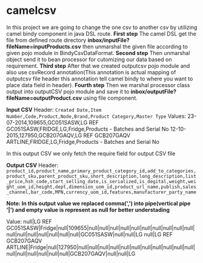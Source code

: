 # camelcsv
In this project we are going to change the one csv to another csv by utilizing camel bindy component in java DSL route.
**First step**
The camel DSL get the file from defined route directory **inbox/inputFile?fileName=inputProducts.csv** then unmarshal the given file according to given pojo module in BindyCsvDataFormat.
**Second step**
Then unmarshal object send it to bean processor for cutomizing our data based on requirement.
**Third step**
After that we created outputcsv pojo module and also use csvRecord annotation(This annotation is actual mapping of outputcsv file header this annotation tell camel bindy to where you want to place data field in header).
**Fourth step**
Then we marshal processor class output into outputCSV pojo module and save it to **inbox/outputFile?fileName=outputProduct.csv** using file component.

**Input CSV**
Header: 
`Created Date,Item Number,Code,Product,Node,Brand,Product Category,Master Type`
Values: 
23-07-2014,109655,GC051SASW,LG REF GC051SASW,FRIDGE,LG,Fridge,Products - Batches and Serial No
12-10-2015,127950,GCB207GAQV,LG REF GCB207GAQV ARTLINE,FRIDGE,LG,Fridge,Products - Batches and Serial No

In this output CSV we only fetch the require field for output CSV file

**Output CSV**
Header:
`product_id,product_name,primary_product_category_id,add_to_categories,product_sku,parent_product_sku,short_description,long_description,list_price,hsh_code,start_selling_date,is_serialized,is_degital,weight,weight_uom_id,height,dept,dimension_uom_id,product_url_name,publish,sales_channel,bar_code,MPN,currency_uom_id,features,manufacturer_party_name`

**Note: In this output value we replaced comma(',') into pipe(vertical pipe '|') and empty value is represent as null for better understading**

Value:
null|LG REF GC051SASW|Fridge|null|109655|null|null|null|null|null|null|null|null|null|null|null|null|null|null|null|null|null|GC051SASW|null|null|LG
null|LG REF GCB207GAQV ARTLINE|Fridge|null|127950|null|null|null|null|null|null|null|null|null|null|null|null|null|null|null|null|null|GCB207GAQV|null|null|LG
